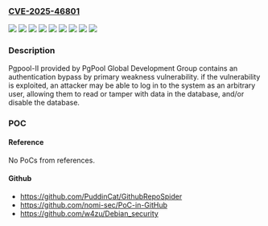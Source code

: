 ### [CVE-2025-46801](https://cve.mitre.org/cgi-bin/cvename.cgi?name=CVE-2025-46801)
![](https://img.shields.io/static/v1?label=Product&message=Pgpool-II&color=blue)
![](https://img.shields.io/static/v1?label=Version&message=4.2.0%20to%204.2.21%20&color=brightgreen)
![](https://img.shields.io/static/v1?label=Version&message=4.3.0%20to%204.3.14%20&color=brightgreen)
![](https://img.shields.io/static/v1?label=Version&message=4.4.0%20to%204.4.11%20&color=brightgreen)
![](https://img.shields.io/static/v1?label=Version&message=4.5.0%20to%204.5.6%20&color=brightgreen)
![](https://img.shields.io/static/v1?label=Version&message=4.6.0%20&color=brightgreen)
![](https://img.shields.io/static/v1?label=Version&message=All%20versions%20of%204.0%20series%20&color=brightgreen)
![](https://img.shields.io/static/v1?label=Version&message=All%20versions%20of%204.1%20series%20&color=brightgreen)
![](https://img.shields.io/static/v1?label=Vulnerability&message=Authentication%20bypass%20by%20primary%20weakness&color=brightgreen)

### Description

Pgpool-II provided by PgPool Global Development Group contains an authentication bypass by primary weakness vulnerability. if the vulnerability is exploited, an attacker may be able to log in to the system as an arbitrary user, allowing them to read or tamper with data in the database, and/or disable the database.

### POC

#### Reference
No PoCs from references.

#### Github
- https://github.com/PuddinCat/GithubRepoSpider
- https://github.com/nomi-sec/PoC-in-GitHub
- https://github.com/w4zu/Debian_security

